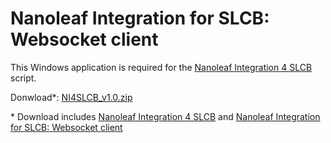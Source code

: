 # Nanoleaf Integration for SLCB: Websocket client
This Windows application is required for the [Nanoleaf Integration 4 SLCB](https://github.com/CyberHumi/Chatbot-Scripts) script.


Donwload*: [NI4SLCB_v1.0.zip](https://github.com/CyberHumi/Documents/raw/master/download/NI4SLCB_v1.0.zip)

\* Download includes [Nanoleaf Integration 4 SLCB](https://github.com/CyberHumi/Chatbot-Scripts) and [Nanoleaf Integration for SLCB: Websocket client](https://github.com/CyberHumi/NI4SLCB)
